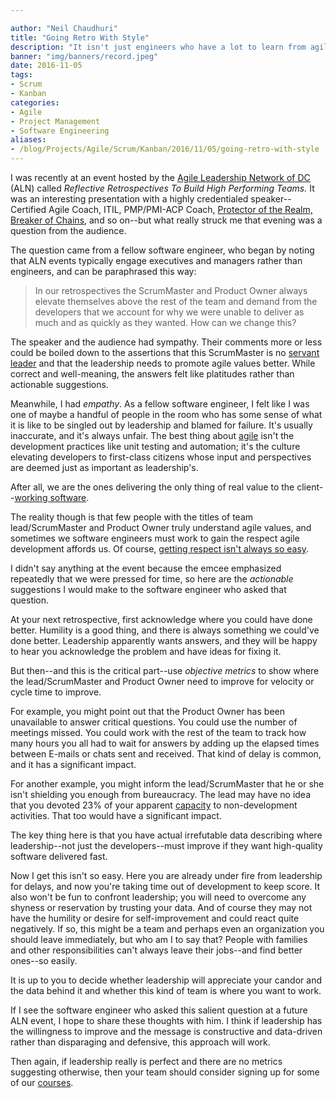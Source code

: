 ```yaml
---

author: "Neil Chaudhuri"
title: "Going Retro With Style"
description: "It isn't just engineers who have a lot to learn from agile retrospectives."
banner: "img/banners/record.jpeg"
date: 2016-11-05
tags:
- Scrum
- Kanban
categories:
- Agile 
- Project Management
- Software Engineering
aliases:
- /blog/Projects/Agile/Scrum/Kanban/2016/11/05/going-retro-with-style
---
```


I was recently at an event hosted by the [Agile Leadership Network of DC](http://www.meetup.com/Agile-Leadership-Network-ALN-Washington-DC-Area-Chapter/) (ALN)
called *Reflective Retrospectives To Build High Performing Teams.* It was an interesting presentation with 
a highly credentialed speaker--Certified Agile Coach, ITIL, PMP/PMI-ACP Coach, [Protector of the Realm, 
Breaker of Chains](http://gameofthrones.wikia.com/wiki/Daenerys_Targaryen), and so on--but what really 
struck me that evening was a question from the audience. 

The question came from a fellow software engineer, who began by noting that ALN events typically 
engage executives and managers rather than engineers, and can be paraphrased this way:

<blockquote>
In our retrospectives the ScrumMaster and Product Owner always elevate themselves above the 
rest of the team and demand from the developers that we account for why we were unable
to deliver as much and as quickly as they wanted. How can we change this? 
</blockquote>

The speaker and the audience had sympathy. Their comments more or less could be boiled down to
the assertions that this ScrumMaster is no [servant leader](https://www.scrumalliance.org/community/articles/2014/august/the-art-and-science-of-servant-leader)
and that the leadership needs to promote agile values better. While correct and well-meaning,
the answers felt like platitudes rather than actionable suggestions.

Meanwhile, I had *empathy*. As a fellow software engineer, I felt like I was one of maybe
a handful of people in the room who has some sense of what it is like to be singled out
by leadership and blamed for failure. It's usually inaccurate, and it's always unfair. The best thing 
about [agile](/categories/agile) isn't the development practices like unit testing and 
automation; it's the culture elevating developers to first-class citizens whose 
input and perspectives are deemed just as important as leadership's.

After all, we are the ones delivering the only thing of real value to the client--[working
software](http://www.agile-process.org/working.html). 
 
The reality though is that few people with the titles of team lead/ScrumMaster and Product Owner truly
understand agile values, and sometimes we software engineers must work to gain the respect
agile development affords us. Of course, [getting respect isn't always so easy](https://www.youtube.com/watch?v=2X9E9n6GHC8).

I didn't say anything at the event because the emcee emphasized repeatedly that we were pressed for time,
so here are the *actionable* suggestions I would make to the software engineer who asked that question.

At your next retrospective, first acknowledge where you could have done better. Humility 
is a good thing, and there is always something we could've done better. Leadership apparently
wants answers, and they will be happy to hear you acknowledge the problem and have
ideas for fixing it.

But then--and this is the critical part--use *objective metrics* to show where the lead/ScrumMaster 
and Product Owner need to improve for velocity or cycle time to improve.

For example, you might point out that the Product Owner has been unavailable to answer critical questions.
You could use the number of meetings missed. You could work with the rest of the team to track how
many hours you all had to wait for answers by adding up the elapsed times between E-mails or chats
sent and received. That kind of delay is common, and it has a significant impact.

For another example, you might inform the lead/ScrumMaster that he or she isn't shielding you
enough from bureaucracy. The lead may have no idea that you devoted 23% of your apparent
[capacity](https://www.scrumalliance.org/community/articles/2007/august/perfect-planning) to 
non-development activities. That too would have a significant impact.

The key thing here is that you have actual irrefutable data describing where
leadership--not just the developers--must improve if they want high-quality
software delivered fast.

Now I get this isn't so easy. Here you are already under fire from leadership for delays, 
and now you're taking time out of development to keep score. It also won't be fun to confront
leadership; you will need to overcome any shyness or reservation by trusting your data. And of course
they may not have the humility or desire for self-improvement and could react quite
negatively. If so, this might be a team and perhaps even an organization you should leave immediately, but who 
am I to say that? People with families and other responsibilities can't always leave their jobs--and
find better ones--so easily.

It is up to you to decide whether leadership will appreciate your candor and the data behind it
and whether this kind of team is where you want to work.
 
If I see the software engineer who asked this salient question at a future ALN event, I hope to 
share these thoughts with him. I think if leadership has the willingness to improve and the 
message is constructive and data-driven rather than disparaging and defensive, this approach will work.

Then again, if leadership really is perfect and there are no metrics suggesting otherwise, then your team
should consider signing up for some of our [courses](/course).
 









